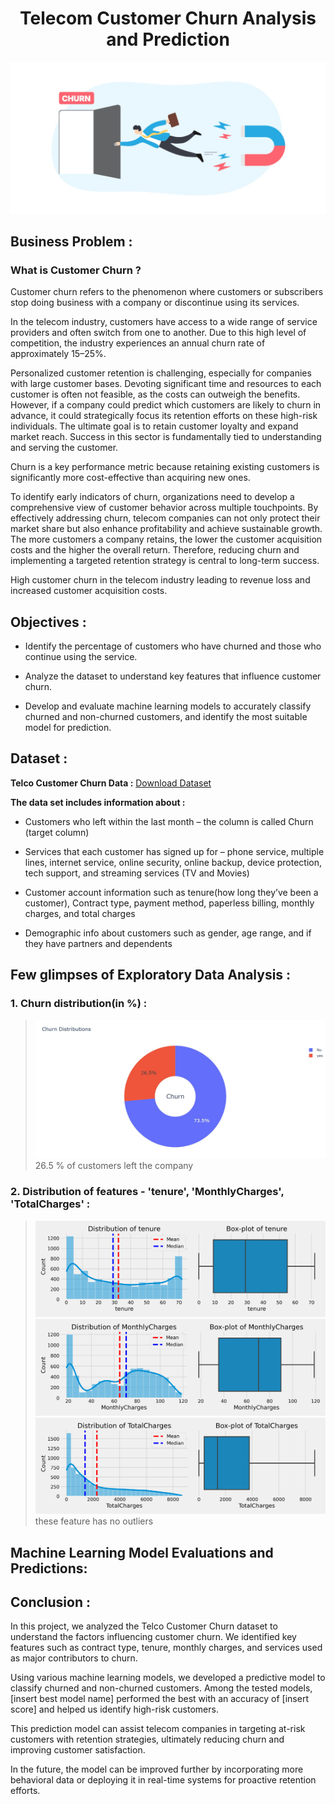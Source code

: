 <!-- Project Title -->
# <div align="center">Telecom Customer Churn Analysis and Prediction</div>

<!-- Intro_image -->
<img src="https://github.com/rishav197/Telecom-Customer-Churn-Analysis-and-Prediction/blob/main/plots-and-images/telecom-churn-intro.jpg" alt="figure0_img" width="800"/>


## Business Problem :

### **What is Customer Churn ?**

Customer churn refers to the phenomenon where customers or subscribers stop doing business with a company or discontinue using its services.

In the telecom industry, customers have access to a wide range of service providers and often switch from one to another. Due to this high level of competition, the industry experiences an annual churn rate of approximately 15–25%.

Personalized customer retention is challenging, especially for companies with large customer bases. Devoting significant time and resources to each customer is often not feasible, as the costs can outweigh the benefits. However, if a company could predict which customers are likely to churn in advance, it could strategically focus its retention efforts on these high-risk individuals. The ultimate goal is to retain customer loyalty and expand market reach. Success in this sector is fundamentally tied to understanding and serving the customer.

Churn is a key performance metric because retaining existing customers is significantly more cost-effective than acquiring new ones.

To identify early indicators of churn, organizations need to develop a comprehensive view of customer behavior across multiple touchpoints. By effectively addressing churn, telecom companies can not only protect their market share but also enhance profitability and achieve sustainable growth. The more customers a company retains, the lower the customer acquisition costs and the higher the overall return. Therefore, reducing churn and implementing a targeted retention strategy is central to long-term success.

High customer churn in the telecom industry leading to revenue loss and increased customer acquisition costs.



## Objectives :

- Identify the percentage of customers who have churned and those who continue using the service.

- Analyze the dataset to understand key features that influence customer churn.

- Develop and evaluate machine learning models to accurately classify churned and non-churned customers, and identify the most suitable model for prediction.




## Dataset :

**Telco Customer Churn Data :** [Download Dataset](https://www.kaggle.com/datasets/blastchar/telco-customer-churn/data)

**The data set includes information about :**

- Customers who left within the last month – the column is called Churn (target column)

- Services that each customer has signed up for – phone service, multiple lines, internet service, online security, online backup, device protection, tech support, and streaming services (TV and Movies)

- Customer account information such as tenure(how long they’ve been a customer), Contract type, payment method, paperless billing, monthly charges, and total charges

- Demographic info about customers such as gender, age range, and if they have partners and dependents


## Few glimpses of Exploratory Data Analysis :

<!-- PLOTS -->
### 1. Churn distribution(in %) :
> ![Churn distribution](https://github.com/rishav197/Telecom-Customer-Churn-Analysis-and-Prediction/blob/main/plots-and-images/churn-dist.jpg)
> 26.5 % of customers left the company

### 2. Distribution of features - 'tenure', 'MonthlyCharges', 'TotalCharges' :
> ![tenure distribution](https://github.com/rishav197/Telecom-Customer-Churn-Analysis-and-Prediction/blob/main/plots-and-images/tenure_distribution_boxplot.png)
> ![MonthlyCharges distribution](https://github.com/rishav197/Telecom-Customer-Churn-Analysis-and-Prediction/blob/main/plots-and-images/MonthlyCharges_distribution_boxplot.png)
> ![TotalCharges distribution](https://github.com/rishav197/Telecom-Customer-Churn-Analysis-and-Prediction/blob/main/plots-and-images/TotalCharges_distribution_boxplot.png)
> these feature has no outliers

## Machine Learning Model Evaluations and Predictions: 




## Conclusion :
In this project, we analyzed the Telco Customer Churn dataset to understand the factors influencing customer churn. We identified key features such as contract type, tenure, monthly charges, and services used as major contributors to churn.

Using various machine learning models, we developed a predictive model to classify churned and non-churned customers. Among the tested models, [insert best model name] performed the best with an accuracy of [insert score] and helped us identify high-risk customers.

This prediction model can assist telecom companies in targeting at-risk customers with retention strategies, ultimately reducing churn and improving customer satisfaction.

In the future, the model can be improved further by incorporating more behavioral data or deploying it in real-time systems for proactive retention efforts.


